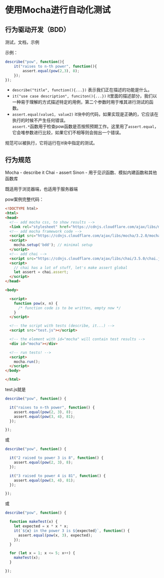 # 使用Mocha进行自动化测试

## 行为驱动开发（BDD）
测试，文档，示例

示例：

```javascript
describe("pow", function(){
    it("raises to n-th power", function(){
        assert.equal(pow(2,3), 8);
    });
});
```

* `describe("title", function(){...})`
  表示我们正在描述的功能是什么。
* `it("use case description", funciton(){...})`
  it里面的描述部分，我们以一种易于理解的方式描述特定的用例，第二个参数时用于堆其进行测试的函数。
* `assert.equal(value1, value2)`
  it块中的代码，如果实现是正确的，它应该在执行的时候不产生任何错误。\
  `assert.*`函数用于检查pow函数是否按照预期工作。这里用了`assert.equal`，它会堆参数进行比较，如果它们不相等则会抛出一个错误。

规范可以被执行，它将运行在it块中指定的测试。

## 行为规范
Mocha - describe it
Chai - assert
Sinon - 用于见识函数、模拟内建函数和其他函数库

既适用于浏览器端，也适用于服务器端

pow案例完整代码：
```html
<!DOCTYPE html>
<html>
<head>
  <!-- add mocha css, to show results -->
  <link rel="stylesheet" href="https://cdnjs.cloudflare.com/ajax/libs/mocha/3.2.0/mocha.css">
  <!-- add mocha framework code -->
  <script src="https://cdnjs.cloudflare.com/ajax/libs/mocha/3.2.0/mocha.js"></script>
  <script>
    mocha.setup('bdd'); // minimal setup
  </script>
  <!-- add chai -->
  <script src="https://cdnjs.cloudflare.com/ajax/libs/chai/3.5.0/chai.js"></script>
  <script>
    // chai has a lot of stuff, let's make assert global
    let assert = chai.assert;
  </script>
</head>

<body>

  <script>
    function pow(x, n) {
      /* function code is to be written, empty now */
    }
  </script>

  <!-- the script with tests (describe, it...) -->
  <script src="test.js"></script>

  <!-- the element with id="mocha" will contain test results -->
  <div id="mocha"></div>

  <!-- run tests! -->
  <script>
    mocha.run();
  </script>
</body>

</html>
```
test.js就是 
```js
describe("pow", function() {

  it("raises to n-th power", function() {
    assert.equal(pow(2, 3), 8);
    assert.equal(pow(3, 4), 81);
  });

});
```
或
```js
describe("pow", function() {

  it("2 raised to power 3 is 8", function() {
    assert.equal(pow(2, 3), 8);
  });

  it("3 raised to power 4 is 81", function() {
    assert.equal(pow(3, 4), 81);
  });

});
```
或
```js
describe("pow", function() {

  function makeTest(x) {
    let expected = x * x * x;
    it(`${x} in the power 3 is ${expected}`, function() {
      assert.equal(pow(x, 3), expected);
    });
  }

  for (let x = 1; x <= 5; x++) {
    makeTest(x);
  }

});
```